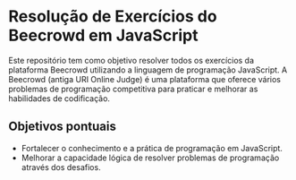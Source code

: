 # Resolução de Exercícios do Beecrowd em JavaScript

Este repositório tem como objetivo resolver todos os exercícios da plataforma Beecrowd utilizando a linguagem de programação JavaScript. 
A Beecrowd (antiga URI Online Judge) é uma plataforma que oferece vários problemas de programação competitiva para praticar e melhorar as habilidades de codificação.

## Objetivos pontuais

- Fortalecer o conhecimento e a prática de programação em JavaScript.
- Melhorar a capacidade lógica de resolver problemas de programação através dos desafios.
